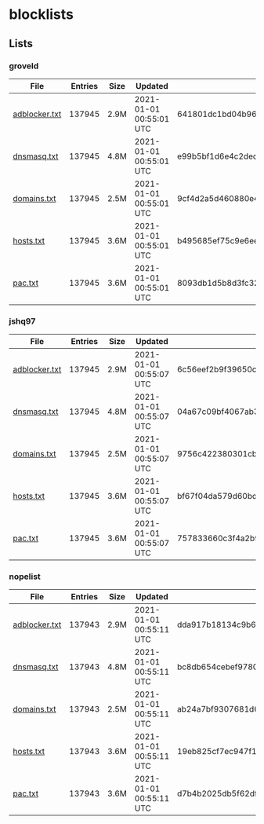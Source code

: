 # blocklists

## Lists

### groveld

|File|Entries|Size|Updated|Hash|
|-|-|-|-|-|
|[adblocker.txt](https://raw.githubusercontent.com/groveld/blocklists/lists/groveld/adblocker.txt)|137945|2.9M|2021-01-01 00:55:01 UTC|641801dc1bd04b96268c5a84d94da0f82acb76ec|
|[dnsmasq.txt](https://raw.githubusercontent.com/groveld/blocklists/lists/groveld/dnsmasq.txt)|137945|4.8M|2021-01-01 00:55:01 UTC|e99b5bf1d6e4c2dedb6d0ec6cd808bcbaf58b573|
|[domains.txt](https://raw.githubusercontent.com/groveld/blocklists/lists/groveld/domains.txt)|137945|2.5M|2021-01-01 00:55:01 UTC|9cf4d2a5d460880e4e64050e23e622e4919be090|
|[hosts.txt](https://raw.githubusercontent.com/groveld/blocklists/lists/groveld/hosts.txt)|137945|3.6M|2021-01-01 00:55:01 UTC|b495685ef75c9e6ee2eea473ef1e866c88b6bcdd|
|[pac.txt](https://raw.githubusercontent.com/groveld/blocklists/lists/groveld/pac.txt)|137945|3.6M|2021-01-01 00:55:01 UTC|8093db1d5b8d3fc32fcc89597abb846e6f10c008|

### jshq97

|File|Entries|Size|Updated|Hash|
|-|-|-|-|-|
|[adblocker.txt](https://raw.githubusercontent.com/groveld/blocklists/lists/jshq97/adblocker.txt)|137945|2.9M|2021-01-01 00:55:07 UTC|6c56eef2b9f39650c3b081c55fe403cdcdfeb974|
|[dnsmasq.txt](https://raw.githubusercontent.com/groveld/blocklists/lists/jshq97/dnsmasq.txt)|137945|4.8M|2021-01-01 00:55:07 UTC|04a67c09bf4067ab394683bd0c14780b772a23a8|
|[domains.txt](https://raw.githubusercontent.com/groveld/blocklists/lists/jshq97/domains.txt)|137945|2.5M|2021-01-01 00:55:07 UTC|9756c422380301cbf5fae4fa2540963499539004|
|[hosts.txt](https://raw.githubusercontent.com/groveld/blocklists/lists/jshq97/hosts.txt)|137945|3.6M|2021-01-01 00:55:07 UTC|bf67f04da579d60bd63db7ab7164fa77ef0de360|
|[pac.txt](https://raw.githubusercontent.com/groveld/blocklists/lists/jshq97/pac.txt)|137945|3.6M|2021-01-01 00:55:07 UTC|757833660c3f4a2b9ddf960c8ca24213118a337e|

### nopelist

|File|Entries|Size|Updated|Hash|
|-|-|-|-|-|
|[adblocker.txt](https://raw.githubusercontent.com/groveld/blocklists/lists/nopelist/adblocker.txt)|137943|2.9M|2021-01-01 00:55:11 UTC|dda917b18134c9b66b146646cf7f76b0e7f2e47e|
|[dnsmasq.txt](https://raw.githubusercontent.com/groveld/blocklists/lists/nopelist/dnsmasq.txt)|137943|4.8M|2021-01-01 00:55:11 UTC|bc8db654cebef9780cd6d30c037b537c6f83a812|
|[domains.txt](https://raw.githubusercontent.com/groveld/blocklists/lists/nopelist/domains.txt)|137943|2.5M|2021-01-01 00:55:11 UTC|ab24a7bf9307681d6a0069f497148fa19c581241|
|[hosts.txt](https://raw.githubusercontent.com/groveld/blocklists/lists/nopelist/hosts.txt)|137943|3.6M|2021-01-01 00:55:11 UTC|19eb825cf7ec947f1d643f9983dff39314c49b16|
|[pac.txt](https://raw.githubusercontent.com/groveld/blocklists/lists/nopelist/pac.txt)|137943|3.6M|2021-01-01 00:55:11 UTC|d7b4b2025db5f62dfdb9c99ce23ee48c683f3d7c|
